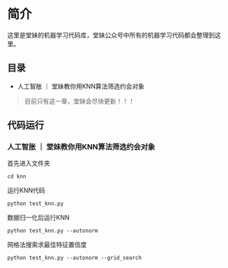 # 简介
这里是堂妹的机器学习代码库，堂妹公众号中所有的机器学习代码都会整理到这里。

## 目录
*   人工智胀 ｜ 堂妹教你用KNN算法筛选约会对象


> 目前只有这一章，堂妹会尽快更新！！！


## 代码运行

### 人工智胀 ｜ 堂妹教你用KNN算法筛选约会对象
首先进入文件夹
```
cd knn
```
运行KNN代码
```
python test_knn.py
```
数据归一化后运行KNN
```
python test_knn.py --autonorm  
```
网格法搜索求最佳特征置信度
```
python test_knn.py --autonorm --grid_search
```


